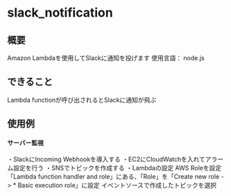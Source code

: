 # slack_notification

## 概要
Amazon Lambdaを使用してSlackに通知を投げます
使用言語： node.js

## できること
Lambda functionが呼び出されるとSlackに通知が飛ぶ

## 使用例
#### サーバー監視
・SlackにIncoming Webhookを導入する
・EC2にCloudWatchを入れてアラーム設定を行う
・SNSでトピックを作成する
・Lambdaの設定
  AWS Roleを設定
    「Lambda function handler and role」にある、「Role」を「Create new role -> * Basic execution role」に設定
  イベントソースで作成したトピックを選択
